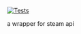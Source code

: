 [![Tests](https://github.com/keishiin/steam_api_wrapper/actions/workflows/rust.yml/badge.svg)](https://github.com/keishiin/steam_api_wrapper/actions/workflows/rust.yml)

a wrapper for steam api
